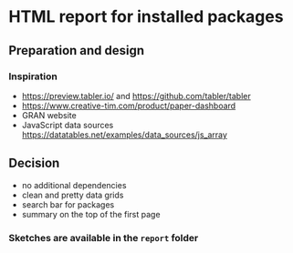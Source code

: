 # HTML report for installed packages

## Preparation and design

### Inspiration

* https://preview.tabler.io/ and https://github.com/tabler/tabler
* https://www.creative-tim.com/product/paper-dashboard
* GRAN website
* JavaScript data sources https://datatables.net/examples/data_sources/js_array

## Decision

* no additional dependencies
* clean and pretty data grids
* search bar for packages
* summary on the top of the first page

### Sketches are available in the `report` folder
